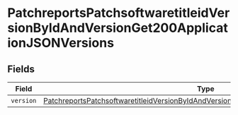 # PatchreportsPatchsoftwaretitleidVersionByIdAndVersionGet200ApplicationJSONVersions


## Fields

| Field                                                                                                                                                                                                             | Type                                                                                                                                                                                                              | Required                                                                                                                                                                                                          | Description                                                                                                                                                                                                       |
| ----------------------------------------------------------------------------------------------------------------------------------------------------------------------------------------------------------------- | ----------------------------------------------------------------------------------------------------------------------------------------------------------------------------------------------------------------- | ----------------------------------------------------------------------------------------------------------------------------------------------------------------------------------------------------------------- | ----------------------------------------------------------------------------------------------------------------------------------------------------------------------------------------------------------------- |
| `version`                                                                                                                                                                                                         | [PatchreportsPatchsoftwaretitleidVersionByIdAndVersionGet200ApplicationJSONVersionsVersion](../../models/operations/patchreportspatchsoftwaretitleidversionbyidandversionget200applicationjsonversionsversion.md) | :heavy_minus_sign:                                                                                                                                                                                                | N/A                                                                                                                                                                                                               |